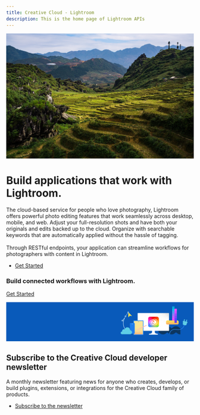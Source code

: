 ```yaml
---
title: Creative Cloud - Lightroom
description: This is the home page of Lightroom APIs 
---
```

 
<Hero slots="image, heading, text, buttons" variant="halfwidth" />

![Stock image of a mountain](images/finalcontentpic.jpg)

#  Build applications that work with Lightroom.

The cloud-based service for people who love photography, Lightroom offers powerful photo editing features that work seamlessly across desktop, mobile, and web. Adjust your full-resolution shots and have both your originals and edits backed up to the cloud. Organize with searchable keywords that are automatically applied without the hassle of tagging. <br /> <br /> Through RESTful endpoints, your application can streamline workflows for photographers with content in Lightroom.

* [Get Started](https://www.adobe.io/apis/creativecloud/lightroom/docs.html)

<AnnouncementBlock slots="heading, button" />

### Build connected workflows with Lightroom.

[Get Started](https://www.adobe.io/apis/creativecloud/lightroom/docs.html) 

<SummaryBlock slots="image, heading, text, buttons" background="rgb(246, 16, 27)" />

![CC banner](images/cc-banner.png)

## Subscribe to the Creative Cloud developer newsletter 

A monthly newsletter featuring news for anyone who creates, develops, or build plugins, extensions, or integrations for the
Creative Cloud family of products.

* [Subscribe to the newsletter](https://www.adobe.com/subscription/ccdevnewsletter.html)